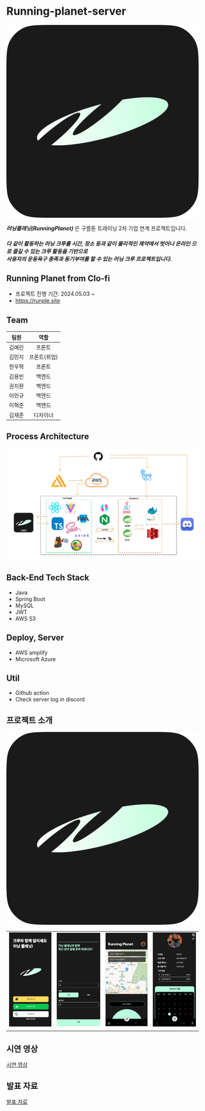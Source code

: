 # Running-planet-server

![대표사진](/images/icon-512x512.png)

**_러닝플래닛(RunningPlanet)_** 은 구름톤 트레이닝 2차 기업 연계 프로젝트입니다.<br/>

##### 다 같이 활동하는 러닝 크루를 시간, 장소 등과 같이 물리적인 제약에서 벗어나 온라인 으로 즐길 수 있는 크루 활동을 기반으로 <br/>사용자의 운동욕구 충족과 동기부여를 할 수 있는 러닝 크루 프로젝트입니다.

## Running Planet from Clo-fi

- 프로젝트 진행 기간: 2024.05.03 ~
- https://runple.site

## Team

|  팀원  |     역할     |
| :----: | :----------: |
| 김예린 |    프론트    |
| 김민지 | 프론트(취업) |
| 한우혁 |    프론트    |
| 김용빈 |    백엔드    |
| 권지환 |    백엔드    |
| 이민규 |    백엔드    |
| 이혁준 |    백엔드    |
| 김재준 |   디자이너   |

## Process Architecture

![사진5](/images/architecture.png)

## Back-End Tech Stack

- Java
- Spring Boot
- MySQL
- JWT
- AWS S3

## Deploy, Server

- AWS amplify
- Microsoft Azure

## Util

- Github action
- Check server log in discord

## 프로젝트 소개

![사진1](/images/icon-512x512.png)

|                          |                          |                          |                          |
|:------------------------:|:------------------------:|:------------------------:|:------------------------:|
| ![사진1](/images/img1.png) | ![사진2](/images/img2.png) | ![사진3](/images/img3.png) | ![사진4](/images/img4.png) |
|                          |                          |                          |                          |

## 시연 영상

[시연 영상](https://drive.google.com/file/d/19FSOIyqEvzjgoyFruKp1dz69w14tPloH/view?usp=sharing)

## 발표 자료

[발표 자료](https://docs.google.com/presentation/d/10IPyu2nE7j7oc3XjTcGAQLePEowa7Tk_GHCR9C5v6ko/edit?usp=sharing)

